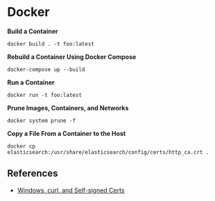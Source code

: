 # Docker

**Build a Container**
```
docker build . -t foo:latest
```

**Rebuild a Container Using Docker Compose**
```
docker-compose up --build
```

**Run a Container**
```
docker run -t foo:latest
```

**Prune Images, Containers, and Networks**
```
docker system prune -f
```

**Copy a File From a Container to the Host**
```
docker cp elasticsearch:/usr/share/elasticsearch/config/certs/http_ca.crt .
```

## References
* [Windows, curl, and Self-signed Certs](https://www.phillipsj.net/posts/windows-curl-and-self-signed-certs/)
